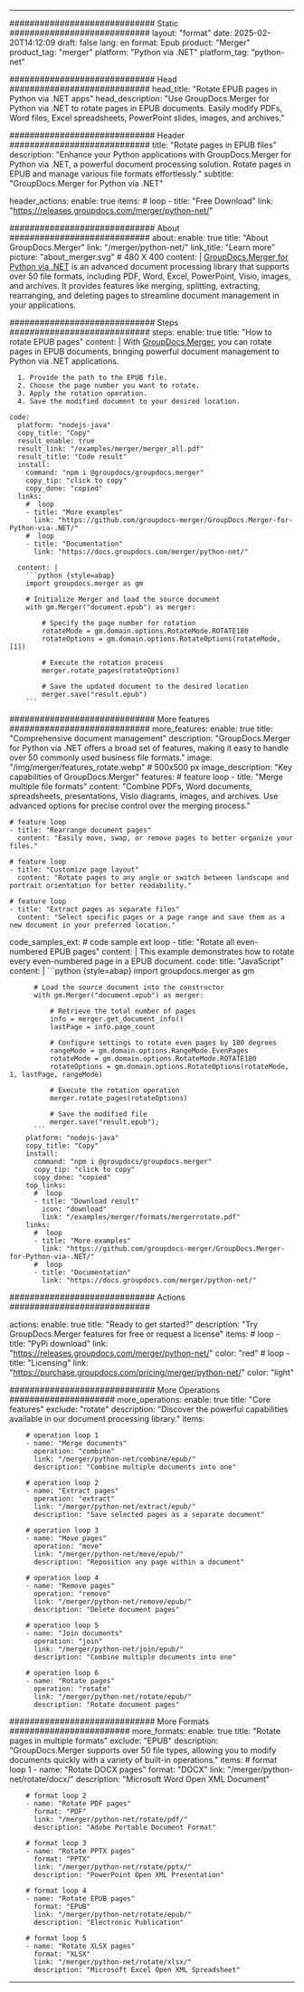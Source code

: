 
---
############################# Static ############################
layout: "format"
date:  2025-02-20T14:12:09
draft: false
lang: en
format: Epub
product: "Merger"
product_tag: "merger"
platform: "Python via .NET"
platform_tag: "python-net"

############################# Head ############################
head_title: "Rotate EPUB pages in Python via .NET apps"
head_description: "Use GroupDocs.Merger for Python via .NET to rotate pages in EPUB documents. Easily modify PDFs, Word files, Excel spreadsheets, PowerPoint slides, images, and archives."

############################# Header ############################
title: "Rotate pages in EPUB files" 
description: "Enhance your Python applications with GroupDocs.Merger for Python via .NET, a powerful document processing solution. Rotate pages in EPUB and manage various file formats effortlessly."
subtitle: "GroupDocs.Merger for Python via .NET" 

header_actions:
  enable: true
  items:
    #  loop
    - title: "Free Download"
      link: "https://releases.groupdocs.com/merger/python-net/"
      
############################# About ############################
about:
    enable: true
    title: "About GroupDocs.Merger"
    link: "/merger/python-net/"
    link_title: "Learn more"
    picture: "about_merger.svg" # 480 X 400
    content: |
       [GroupDocs.Merger for Python via .NET](/merger/python-net/) is an advanced document processing library that supports over 50 file formats, including PDF, Word, Excel, PowerPoint, Visio, images, and archives. It provides features like merging, splitting, extracting, rearranging, and deleting pages to streamline document management in your applications.

############################# Steps ############################
steps:
    enable: true
    title: "How to rotate EPUB pages"
    content: |
      With [GroupDocs.Merger](/merger/python-net/), you can rotate pages in EPUB documents, bringing powerful document management to Python via .NET applications.
      
      1. Provide the path to the EPUB file.
      2. Choose the page number you want to rotate.
      3. Apply the rotation operation.
      4. Save the modified document to your desired location.
   
    code:
      platform: "nodejs-java"
      copy_title: "Copy"
      result_enable: true
      result_link: "/examples/merger/merger_all.pdf"
      result_title: "Code result"
      install:
        command: "npm i @groupdocs/groupdocs.merger"
        copy_tip: "click to copy"
        copy_done: "copied"
      links:
        #  loop
        - title: "More examples"
          link: "https://github.com/groupdocs-merger/GroupDocs.Merger-for-Python-via-.NET/"
        #  loop
        - title: "Documentation"
          link: "https://docs.groupdocs.com/merger/python-net/"
          
      content: |
        ```python {style=abap}
        import groupdocs.merger as gm

        # Initialize Merger and load the source document
        with gm.Merger("document.epub") as merger:
            
            # Specify the page number for rotation
            rotateMode = gm.domain.options.RotateMode.ROTATE180
            rotateOptions = gm.domain.options.RotateOptions(rotateMode, [1])

            # Execute the rotation process
            merger.rotate_pages(rotateOptions)

            # Save the updated document to the desired location
            merger.save("result.epub")
        ```            

############################# More features ############################
more_features:
  enable: true
  title: "Comprehensive document management"
  description: "GroupDocs.Merger for Python via .NET offers a broad set of features, making it easy to handle over 50 commonly used business file formats."
  image: "/img/merger/features_rotate.webp" # 500x500 px
  image_description: "Key capabilities of GroupDocs.Merger"
  features:
    # feature loop
    - title: "Merge multiple file formats"
      content: "Combine PDFs, Word documents, spreadsheets, presentations, Visio diagrams, images, and archives. Use advanced options for precise control over the merging process."

    # feature loop
    - title: "Rearrange document pages"
      content: "Easily move, swap, or remove pages to better organize your files."

    # feature loop
    - title: "Customize page layout"
      content: "Rotate pages to any angle or switch between landscape and portrait orientation for better readability."

    # feature loop
    - title: "Extract pages as separate files"
      content: "Select specific pages or a page range and save them as a new document in your preferred location."
      
  code_samples_ext:
    # code sample ext loop
    - title: "Rotate all even-numbered EPUB pages"
      content: |
        This example demonstrates how to rotate every even-numbered page in a EPUB document.
      code:
        title: "JavaScript"
        content: |
          ```python {style=abap}
          import groupdocs.merger as gm
          
          # Load the source document into the constructor
          with gm.Merger("document.epub") as merger:
            
              # Retrieve the total number of pages
              info = merger.get_document_info()
              lastPage = info.page_count

              # Configure settings to rotate even pages by 180 degrees
              rangeMode = gm.domain.options.RangeMode.EvenPages
              rotateMode = gm.domain.options.RotateMode.ROTATE180
              rotateOptions = gm.domain.options.RotateOptions(rotateMode, 1, lastPage, rangeMode)
          
              # Execute the rotation operation
              merger.rotate_pages(rotateOptions)

              # Save the modified file
              merger.save("result.epub");
          ```
        platform: "nodejs-java"
        copy_title: "Copy"
        install:
          command: "npm i @groupdocs/groupdocs.merger"
          copy_tip: "click to copy"
          copy_done: "copied"
        top_links:
          #  loop
          - title: "Download result"
            icon: "download"
            link: "/examples/merger/formats/mergerrotate.pdf"
        links:
          #  loop
          - title: "More examples"
            link: "https://github.com/groupdocs-merger/GroupDocs.Merger-for-Python-via-.NET/"
          #  loop
          - title: "Documentation"
            link: "https://docs.groupdocs.com/merger/python-net/"
            

            


############################# Actions ############################

actions:
  enable: true
  title: "Ready to get started?"
  description: "Try GroupDocs.Merger features for free or request a license"
  items:
    #  loop
    - title: "PyPi download"
      link: "https://releases.groupdocs.com/merger/python-net/"
      color: "red"
        #  loop
    - title: "Licensing"
      link: "https://purchase.groupdocs.com/pricing/merger/python-net/"
      color: "light"


############################# More Operations #####################
more_operations:
    enable: true
    title: "Core features"
    exclude: "rotate"
    description: "Discover the powerful capabilities available in our document processing library."
    items: 
          
        # operation loop 1
        - name: "Merge documents"
          operation: "combine"
          link: "/merger/python-net/combine/epub/"
          description: "Combine multiple documents into one"

        # operation loop 2
        - name: "Extract pages"
          operation: "extract"
          link: "/merger/python-net/extract/epub/"
          description: "Save selected pages as a separate document"

        # operation loop 3
        - name: "Move pages"
          operation: "move"
          link: "/merger/python-net/move/epub/"
          description: "Reposition any page within a document"

        # operation loop 4
        - name: "Remove pages"
          operation: "remove"
          link: "/merger/python-net/remove/epub/"
          description: "Delete document pages"

        # operation loop 5
        - name: "Join documents"
          operation: "join"
          link: "/merger/python-net/join/epub/"
          description: "Combine multiple documents into one"

        # operation loop 6
        - name: "Rotate pages"
          operation: "rotate"
          link: "/merger/python-net/rotate/epub/"
          description: "Rotate document pages"
          
        
          
############################# More Formats ########################
more_formats:
    enable: true
    title: "Rotate pages in multiple formats"
    exclude: "EPUB"
    description: "GroupDocs.Merger supports over 50 file types, allowing you to modify documents quickly with a variety of built-in operations."
    items: 
        # format loop 1
        - name: "Rotate DOCX pages"
          format: "DOCX"
          link: "/merger/python-net/rotate/docx/"
          description: "Microsoft Word Open XML Document"
          
        # format loop 2
        - name: "Rotate PDF pages"
          format: "PDF"
          link: "/merger/python-net/rotate/pdf/"
          description: "Adobe Portable Document Format"
          
        # format loop 3
        - name: "Rotate PPTX pages"
          format: "PPTX"
          link: "/merger/python-net/rotate/pptx/"
          description: "PowerPoint Open XML Presentation"

        # format loop 4
        - name: "Rotate EPUB pages"
          format: "EPUB"
          link: "/merger/python-net/rotate/epub/"
          description: "Electronic Publication"
          
        # format loop 5
        - name: "Rotate XLSX pages"
          format: "XLSX"
          link: "/merger/python-net/rotate/xlsx/"
          description: "Microsoft Excel Open XML Spreadsheet"
  

---